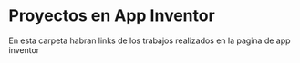 # **Proyectos en App Inventor**
En esta carpeta habran links de los trabajos realizados en la pagina de app inventor 